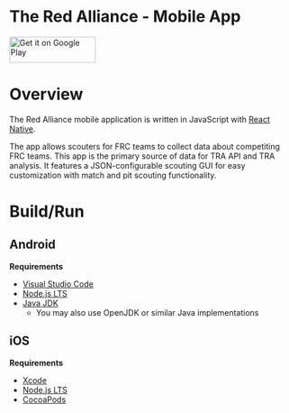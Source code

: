 # The Red Alliance - Mobile App

<a href="https://play.google.com/store/apps/details?id=com.redalliance" target="_blank"><img alt="Get it on Google Play" src="https://imgur.com/YQzmZi9.png" width="153" height="46"></a>

# Overview
The Red Alliance mobile application is written in JavaScript with [React Native](https://reactnative.dev/). 

The app allows scouters for FRC teams to collect data about competiting FRC teams. This app is the primary source of data for TRA API and TRA analysis. It features a JSON-configurable scouting GUI for easy customization with match and pit scouting functionality.  

# Build/Run

## Android
**Requirements**
- [Visual Studio Code](https://code.visualstudio.com/)
- [Node.js LTS](https://nodejs.org/)
- [Java JDK](https://www.oracle.com/java/technologies/javase/javase-jdk8-downloads.html)
  - You may also use OpenJDK or similar Java implementations

## iOS
**Requirements**
- [Xcode](https://developer.apple.com/xcode/)
- [Node.js LTS](https://nodejs.org/)
- [CocoaPods](https://cocoapods.org/)
